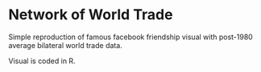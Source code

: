 # Network of World Trade

Simple reproduction of famous facebook friendship visual with post-1980 average bilateral world trade data.

Visual is coded in R. 


